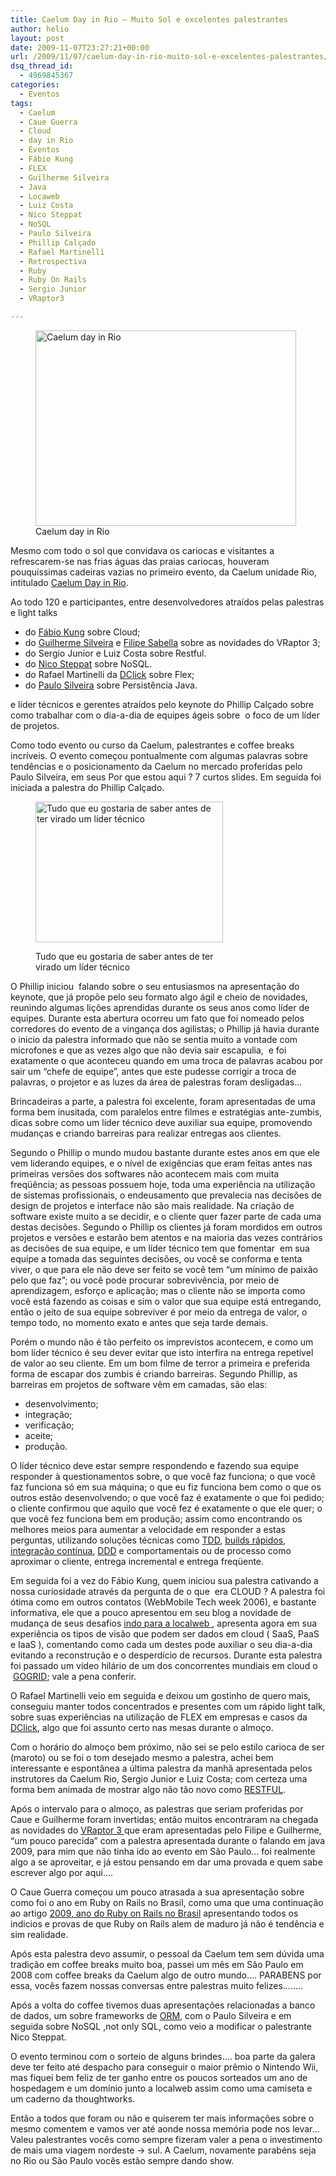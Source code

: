 ```yaml
---
title: Caelum Day in Rio – Muito Sol e excelentes palestrantes
author: helio
layout: post
date: 2009-11-07T23:27:21+00:00
url: /2009/11/07/caelum-day-in-rio-muito-sol-e-excelentes-palestrantes/
dsq_thread_id:
  - 4969845367
categories:
  - Eventos
tags:
  - Caelum
  - Caue Guerra
  - Cloud
  - day in Rio
  - Eventos
  - Fábio Kung
  - FLEX
  - Guilherme Silveira
  - Java
  - Locaweb
  - Luiz Costa
  - Nico Steppat
  - NoSQL
  - Paulo Silveira
  - Phillip Calçado
  - Rafael Martinelli
  - Retrospectiva
  - Ruby
  - Ruby On Rails
  - Sergio Junior
  - VRaptor3

---
```

<p style="text-align: center;">
  <figure id="attachment_69" style="width: 417px" class="wp-caption aligncenter"><img class="size-full wp-image-69" src="http://www.helmed.net/blog/wp-content/uploads/2009/11/dsc004811.jpg" alt="Caelum day in Rio" width="417" height="313" srcset="http://www.helmed.net/blog/wp-content/uploads/2009/11/dsc004811.jpg 417w, http://www.helmed.net/blog/wp-content/uploads/2009/11/dsc004811-300x225.jpg 300w" sizes="(max-width: 417px) 100vw, 417px" /><figcaption class="wp-caption-text">Caelum day in Rio</figcaption></figure> 
  
  <p>
    Mesmo com todo o sol que convidava os cariocas e visitantes a refrescarem-se nas frias águas das praias cariocas, houveram pouquíssimas cadeiras vazias no primeiro evento, da Caelum unidade Rio, intitulado <a title="Caelum Day in Rio" href="http://www.caelum.com.br/caelumday/" target="_blank">Caelum Day in Rio</a>.
  </p>
  
  <p>
    Ao todo 120 e participantes, entre desenvolvedores atraídos pelas palestras e light talks
  </p>
  
  <ul>
    <li>
      do <a title="Fábio Kung" href="http://fabiokung.com/" target="_blank">Fábio Kung</a> sobre Cloud;
    </li>
    <li>
      do <a title="Guilherme Silveira" href="http://guilhermesilveira.wordpress.com/" target="_blank">Guilherme Silveira</a> e <a title="Filipe Sabella" href="http://www.filipesabella.com/" target="_blank">Filipe Sabella</a> sobre as novidades do VRaptor 3;
    </li>
    <li>
      do Sergio Junior e Luiz Costa sobre Restful.
    </li>
    <li>
      do <a title="Nico Steppat" href="http://twitter.com/steppat" target="_blank">Nico Steppat</a> sobre NoSQL.
    </li>
    <li>
      do Rafael Martinelli da <a title="DClick" href="http://www.dclick.com.br/" target="_blank">DClick</a> sobre Flex;
    </li>
    <li>
      do <a title="Paulo Silveira" href="http://www.flickr.com/photos/silveira/" target="_blank">Paulo Silveira</a> sobre Persistência Java.
    </li>
  </ul>
  
  <p>
    e líder técnicos e gerentes atraídos pelo keynote do Phillip Calçado sobre como trabalhar com o dia-a-dia de equipes ágeis sobre  o foco de um líder de projetos.
  </p>
  
  <p>
    Como todo evento ou curso da Caelum, palestrantes e coffee breaks incríveis. O evento começou pontualmente com algumas palavras sobre tendências e o posicionamento da Caelum no mercado proferidas pelo Paulo Silveira, em seus Por que estou aqui ? 7 curtos slides. Em seguida foi iniciada a palestra do Phillip Calçado.
  </p><figure id="attachment_63" style="width: 300px" class="wp-caption aligncenter">
  
  <img class="size-medium wp-image-63" src="http://www.helmed.net/blog/wp-content/uploads/2009/11/4039450800_a816d7cd46-300x225.jpg" alt="Tudo que eu gostaria de saber antes de ter virado um líder técnico" width="300" height="225" srcset="http://www.helmed.net/blog/wp-content/uploads/2009/11/4039450800_a816d7cd46-300x225.jpg 300w, http://www.helmed.net/blog/wp-content/uploads/2009/11/4039450800_a816d7cd46.jpg 500w" sizes="(max-width: 300px) 100vw, 300px" /><figcaption class="wp-caption-text">Tudo que eu gostaria de saber antes de ter virado um líder técnico</figcaption></figure> 
  
  <p>
    O Phillip iniciou  falando sobre o seu entusiasmos na apresentação do keynote, que já propõe pelo seu formato algo ágil e cheio de novidades, reunindo algumas lições aprendidas durante os seus anos como líder de equipes. Durante esta abertura ocorreu um fato que foi nomeado pelos corredores do evento de a vingança dos agilistas; o Phillip já havia durante o inicio da palestra informado que não se sentia muito a vontade com microfones e que as vezes algo que não devia sair escapulia,  e foi exatamente o que aconteceu quando em uma troca de palavras acabou por sair um &#8220;chefe de equipe&#8221;, antes que este pudesse corrigir a troca de palavras, o projetor e as luzes da área de palestras foram desligadas&#8230;
  </p>
  
  <p>
    Brincadeiras a parte, a palestra foi excelente, foram apresentadas de uma forma bem inusitada, com paralelos entre filmes e estratégias ante-zumbis, dicas sobre como um líder técnico deve auxiliar sua equipe, promovendo mudanças e criando barreiras para realizar entregas aos clientes.
  </p>
  
  <p>
    Segundo o Phillip o mundo mudou bastante durante estes anos em que ele vem liderando equipes, e o nível de exigências que eram feitas antes nas primeiras versões dos softwares não acontecem mais com muita freqüência; as pessoas possuem hoje, toda uma experiência na utilização de sistemas profissionais, o endeusamento que prevalecia nas decisões de design de projetos e interface não são mais realidade. Na criação de software existe muito a se decidir, e o cliente quer fazer parte de cada uma destas decisões. Segundo o Phillip os clientes já foram mordidos em outros projetos e versões e estarão bem atentos e na maioria das vezes contrários as decisões de sua equipe, e um líder técnico tem que fomentar  em sua equipe a tomada das seguintes decisões, ou você se conforma e tenta viver, o que para ele não deve ser feito se você tem &#8220;um mínimo de paixão pelo que faz&#8221;; ou você pode procurar sobrevivência, por meio de aprendizagem, esforço e aplicação; mas o cliente não se importa como você está fazendo as coisas e sim o valor que sua equipe está entregando, então o jeito de sua equipe sobreviver é por meio da entrega de valor, o tempo todo, no momento exato e antes que seja tarde demais.
  </p>
  
  <p>
    Porém o mundo não é tão perfeito os imprevistos acontecem, e como um bom líder técnico é seu dever evitar que isto interfira na entrega repetível de valor ao seu cliente. Em um bom filme de terror a primeira e preferida forma de escapar dos zumbis é criando barreiras. Segundo Phillip, as barreiras em projetos de software vêm em camadas, são elas:
  </p>
  
  <ul>
    <li>
      desenvolvimento;
    </li>
    <li>
      integração;
    </li>
    <li>
      verificação;
    </li>
    <li>
      aceite;
    </li>
    <li>
      produção.
    </li>
  </ul>
  
  <p>
    O líder técnico deve estar sempre respondendo e fazendo sua equipe responder à questionamentos sobre, o que você faz funciona; o que você faz funciona só em sua máquina; o que eu fiz funciona bem como o que os outros estão desenvolvendo; o que você faz é exatamente o que foi pedido; o cliente confirmou que aquilo que você fez é exatamente o que ele quer; o que você fez funciona bem em produção; assim como encontrando os melhores meios para aumentar a velocidade em responder a estas perguntas, utilizando soluções técnicas como <a title="Test Driven Development" href="http://en.wikipedia.org/wiki/Test-driven_development" target="_blank">TDD</a>, <a title="Build de 10 minutos" href="http://improveit.com.br/xp/praticas/build_dez" target="_blank">builds rápidos</a>, <a title="Integração Contínua" href="http://improveit.com.br/xp/praticas/integracao" target="_blank">integração contínua</a>, <a title="Domain Driven Design" href="http://en.wikipedia.org/wiki/Domain-driven_design" target="_blank">DDD</a> e comportamentais ou de processo como aproximar o cliente, entrega incremental e entrega freqüente.
  </p>
  
  <p>
    Em seguida foi a vez do Fábio Kung, quem iniciou sua palestra cativando a nossa curiosidade através da pergunta de o que  era CLOUD ? A palestra foi ótima como em outros contatos (WebMobile Tech week 2006), e bastante informativa, ele que a pouco apresentou em seu blog a novidade de mudança de seus desafios <a title="Kung na localweb" href="http://fabiokung.com/2009/07/27/status-report-new-job-new-life/" target="_blank">indo para a localweb </a>, apresenta agora em sua experiência os tipos de visão que podem ser dados em cloud ( SaaS, PaaS e IaaS ), comentando como cada um destes pode auxiliar o seu dia-a-dia evitando a reconstrução e o desperdício de recursos. Durante esta palestra foi passado um vídeo hilário de um dos concorrentes mundiais em cloud o  <a title="GOGRID" href="http://www.gogrid.com/" target="_blank">GOGRID</a>; vale a pena conferir.
  </p>
  
  <p>
    O Rafael Martinelli veio em seguida e deixou um gostinho de quero mais, conseguiu manter todos concentrados e presentes com um rápido light talk, sobre suas experiências na utilização de FLEX em empresas e casos da <a title="DCLICK" href="http://www.dclick.com.br/" target="_blank">DClick</a>, algo que foi assunto certo nas mesas durante o almoço.
  </p>
  
  <p>
    Com o horário do almoço bem próximo, não sei se pelo estilo carioca de ser (maroto) ou se foi o tom desejado mesmo a palestra, achei bem interessante e espontânea a última palestra da manhã apresentada pelos instrutores da Caelum Rio, Sergio Junior e Luiz Costa; com certeza uma forma bem animada de mostrar algo não tão novo como <a title="restful" href="http://java.sun.com/developer/technicalArticles/WebServices/restful/" target="_blank">RESTFUL</a>.
  </p>
  
  <p>
    Após o intervalo para o almoço, as palestras que seriam proferidas por Caue e Guilherme foram invertidas; então muitos encontraram na chegada as novidades do <a title="VRaptor" href="http://vraptor.caelum.com.br/" target="_blank">VRaptor 3 </a>que eram apresentadas pelo Filipe e Guilherme, &#8220;um pouco parecida&#8221; com a palestra apresentada durante o falando em java 2009, para mim que não tinha ido ao evento em São Paulo&#8230; foi realmente algo a se aproveitar, e já estou pensando em dar uma provada e quem sabe escrever algo por aqui&#8230;.
  </p>
  
  <p>
    O Caue Guerra começou um pouco atrasada a sua apresentação sobre como foi o ano em Ruby on Rails no Brasil, como uma que uma continuação ao artigo <a title="artigo 2009, ano do Ruby on Rails no Brasil" href="http://blog.caelum.com.br/2009/01/19/2009-ano-do-ruby-on-rails-no-brasil/" target="_blank">2009, ano do Ruby on Rails no Brasil</a> apresentando todos os indicios e provas de que Ruby on Rails alem de maduro já não é tendência e sim realidade.
  </p>
  
  <p>
    Após esta palestra devo assumir, o pessoal da Caelum tem sem dúvida uma tradição em coffee breaks muito boa, passei um mês em São Paulo em 2008 com coffee breaks da Caelum algo de outro mundo&#8230;. PARABENS por essa, vocês fazem nossas conversas entre palestras muito felizes&#8230;&#8230;..
  </p>
  
  <p>
    Após a volta do coffee tivemos duas apresentações relacionadas a banco de dados, um sobre frameworks de <a title="Mapeamento Objeto Relacional" href="http://en.wikipedia.org/wiki/Object-relational_mapping" target="_blank">ORM</a>, com o Paulo Silveira e em seguida sobre NoSQL ,not only SQL, como veio a modificar o palestrante Nico Steppat.
  </p>
  
  <p>
    O evento terminou com o sorteio de alguns brindes&#8230;. boa parte da galera deve ter feito até despacho para conseguir o maior prêmio o Nintendo Wii, mas fiquei bem feliz de ter ganho entre os poucos sorteados um ano de hospedagem e um domínio junto a localweb assim como uma camiseta e um caderno da thoughtworks.
  </p>
  
  <p>
    Então a todos que foram ou não e quiserem ter mais informações sobre o mesmo comentem e vamos ver até aonde nossa memória pode nos levar&#8230; Valeu palestrantes vocês como sempre fizeram valer a pena o investimento de mais uma viagem nordeste -> sul. A Caelum, novamente parabéns seja no Rio ou São Paulo vocês estão sempre dando show.
  </p>